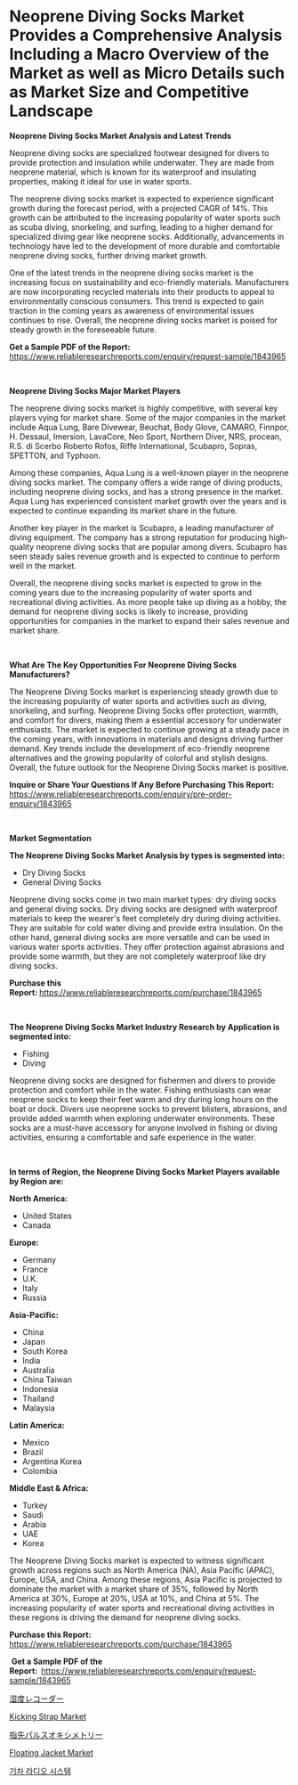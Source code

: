 <p><h1>Neoprene Diving Socks Market Provides a Comprehensive Analysis Including a Macro Overview of the Market as well as Micro Details such as Market Size and Competitive Landscape</h1></p><p><strong>Neoprene Diving Socks Market Analysis and Latest Trends</strong></p>
<p><p>Neoprene diving socks are specialized footwear designed for divers to provide protection and insulation while underwater. They are made from neoprene material, which is known for its waterproof and insulating properties, making it ideal for use in water sports.</p><p>The neoprene diving socks market is expected to experience significant growth during the forecast period, with a projected CAGR of 14%. This growth can be attributed to the increasing popularity of water sports such as scuba diving, snorkeling, and surfing, leading to a higher demand for specialized diving gear like neoprene socks. Additionally, advancements in technology have led to the development of more durable and comfortable neoprene diving socks, further driving market growth.</p><p>One of the latest trends in the neoprene diving socks market is the increasing focus on sustainability and eco-friendly materials. Manufacturers are now incorporating recycled materials into their products to appeal to environmentally conscious consumers. This trend is expected to gain traction in the coming years as awareness of environmental issues continues to rise. Overall, the neoprene diving socks market is poised for steady growth in the foreseeable future.</p></p>
<p><strong>Get a Sample PDF of the Report:&nbsp;</strong> <a href="https://www.reliableresearchreports.com/enquiry/request-sample/1843965">https://www.reliableresearchreports.com/enquiry/request-sample/1843965</a></p>
<p>&nbsp;</p>
<p><strong>Neoprene Diving Socks Major Market Players</strong></p>
<p><p>The neoprene diving socks market is highly competitive, with several key players vying for market share. Some of the major companies in the market include Aqua Lung, Bare Divewear, Beuchat, Body Glove, CAMARO, Finnpor, H. Dessaul, Imersion, LavaCore, Neo Sport, Northern Diver, NRS, procean, R.S. di Scerbo Roberto Rofos, Riffe International, Scubapro, Sopras, SPETTON, and Typhoon.</p><p>Among these companies, Aqua Lung is a well-known player in the neoprene diving socks market. The company offers a wide range of diving products, including neoprene diving socks, and has a strong presence in the market. Aqua Lung has experienced consistent market growth over the years and is expected to continue expanding its market share in the future.</p><p>Another key player in the market is Scubapro, a leading manufacturer of diving equipment. The company has a strong reputation for producing high-quality neoprene diving socks that are popular among divers. Scubapro has seen steady sales revenue growth and is expected to continue to perform well in the market.</p><p>Overall, the neoprene diving socks market is expected to grow in the coming years due to the increasing popularity of water sports and recreational diving activities. As more people take up diving as a hobby, the demand for neoprene diving socks is likely to increase, providing opportunities for companies in the market to expand their sales revenue and market share.</p></p>
<p>&nbsp;</p>
<p><strong>What Are The Key Opportunities For Neoprene Diving Socks Manufacturers?</strong></p>
<p><p>The Neoprene Diving Socks market is experiencing steady growth due to the increasing popularity of water sports and activities such as diving, snorkeling, and surfing. Neoprene Diving Socks offer protection, warmth, and comfort for divers, making them a essential accessory for underwater enthusiasts. The market is expected to continue growing at a steady pace in the coming years, with innovations in materials and designs driving further demand. Key trends include the development of eco-friendly neoprene alternatives and the growing popularity of colorful and stylish designs. Overall, the future outlook for the Neoprene Diving Socks market is positive.</p></p>
<p><strong>Inquire or Share Your Questions If Any Before Purchasing This Report:</strong> <a href="https://www.reliableresearchreports.com/enquiry/pre-order-enquiry/1843965">https://www.reliableresearchreports.com/enquiry/pre-order-enquiry/1843965</a></p>
<p>&nbsp;</p>
<p><strong>Market Segmentation</strong></p>
<p><strong>The Neoprene Diving Socks Market Analysis by types is segmented into:</strong></p>
<p><ul><li>Dry Diving Socks</li><li>General Diving Socks</li></ul></p>
<p><p>Neoprene diving socks come in two main market types: dry diving socks and general diving socks. Dry diving socks are designed with waterproof materials to keep the wearer's feet completely dry during diving activities. They are suitable for cold water diving and provide extra insulation. On the other hand, general diving socks are more versatile and can be used in various water sports activities. They offer protection against abrasions and provide some warmth, but they are not completely waterproof like dry diving socks.</p></p>
<p><strong>Purchase this Report:&nbsp;</strong><a href="https://www.reliableresearchreports.com/purchase/1843965">https://www.reliableresearchreports.com/purchase/1843965</a></p>
<p>&nbsp;</p>
<p><strong>The Neoprene Diving Socks Market Industry Research by Application is segmented into:</strong></p>
<p><ul><li>Fishing</li><li>Diving</li></ul></p>
<p><p>Neoprene diving socks are designed for fishermen and divers to provide protection and comfort while in the water. Fishing enthusiasts can wear neoprene socks to keep their feet warm and dry during long hours on the boat or dock. Divers use neoprene socks to prevent blisters, abrasions, and provide added warmth when exploring underwater environments. These socks are a must-have accessory for anyone involved in fishing or diving activities, ensuring a comfortable and safe experience in the water.</p></p>
<p>&nbsp;</p>
<p><strong>In terms of Region, the Neoprene Diving Socks Market Players available by Region are:</strong></p>
<p>
    <p> <strong> North America: </strong>
        <ul>
            <li>United States</li>
            <li>Canada</li>
        </ul>
        </p> 
    <p> <strong> Europe: </strong>
        <ul>
            <li>Germany</li>
            <li>France</li>
            <li>U.K.</li>
            <li>Italy</li>
            <li>Russia</li>
        </ul>
        </p> 
    <p> <strong> Asia-Pacific: </strong>
        <ul>
            <li>China</li>
            <li>Japan</li>
            <li>South Korea</li>
            <li>India</li>
            <li>Australia</li>
            <li>China Taiwan</li>
            <li>Indonesia</li>
            <li>Thailand</li>
            <li>Malaysia</li>
        </ul>
        </p> 
    <p> <strong> Latin America: </strong>
        <ul>
            <li>Mexico</li>
            <li>Brazil</li>
            <li>Argentina Korea</li>
            <li>Colombia</li>
        </ul>
        </p> 
    <p> <strong> Middle East & Africa: </strong>
        <ul>
            <li>Turkey</li>
            <li>Saudi</li>
            <li>Arabia</li>
            <li>UAE</li>
            <li>Korea</li>
        </ul>
    </p>
    </p>
<p><p>The Neoprene Diving Socks market is expected to witness significant growth across regions such as North America (NA), Asia Pacific (APAC), Europe, USA, and China. Among these regions, Asia Pacific is projected to dominate the market with a market share of 35%, followed by North America at 30%, Europe at 20%, USA at 10%, and China at 5%. The increasing popularity of water sports and recreational diving activities in these regions is driving the demand for neoprene diving socks.</p></p>
<p><strong>Purchase this Report: </strong><a href="https://www.reliableresearchreports.com/purchase/1843965">https://www.reliableresearchreports.com/purchase/1843965</a></p>
<p>&nbsp;<strong>Get a Sample PDF of the Report:&nbsp;&nbsp;</strong><a href="https://www.reliableresearchreports.com/enquiry/request-sample/1843965">https://www.reliableresearchreports.com/enquiry/request-sample/1843965</a></p>
<p><strong></strong></p>
<p><p><a href="https://medium.com/@craigurcottrte8/%E6%B9%BF%E5%BA%A6%E8%A8%98%E9%8C%B2%E5%99%A8%E3%81%AE%E5%B8%82%E5%A0%B4%E3%81%AF-%E5%B8%82%E5%A0%B4%E3%82%B7%E3%82%A7%E3%82%A2-%E3%82%B5%E3%82%A4%E3%82%BA-%E3%81%8A%E3%82%88%E3%81%B32031%E5%B9%B4%E3%81%BE%E3%81%A7%E3%81%AE%E4%BA%88%E6%B8%AC%E3%81%AB%E7%84%A6%E7%82%B9%E3%82%92%E5%BD%93%E3%81%A6%E3%81%A6%E3%81%84%E3%81%BE%E3%81%99-2a548f4828a9">湿度レコーダー</a></p><p><a href="https://github.com/redneck06/Market-Research-Report-List-2/blob/main/kicking-strap-market.md">Kicking Strap Market</a></p><p><a href="https://medium.com/@johneahan44556754/%E6%8C%87%E5%85%88%E3%83%91%E3%83%AB%E3%82%B9%E3%82%AA%E3%82%AD%E3%82%B7%E3%83%A1%E3%83%88%E3%83%AA%E5%B8%82%E5%A0%B4%E3%81%AE%E8%A6%8B%E9%80%9A%E3%81%97-%E5%B8%82%E5%A0%B4%E5%8B%95%E5%90%91-%E6%88%90%E9%95%B7-2024%E5%B9%B4%E3%81%8B%E3%82%892031%E5%B9%B4%E3%81%BE%E3%81%A7%E3%81%AE%E4%BA%88%E6%B8%AC-4e10a5a999d5">指先パルスオキシメトリー</a></p><p><a href="https://github.com/nicoletavirag/Market-Research-Report-List-2/blob/main/floating-jacket-market.md">Floating Jacket Market</a></p><p><a href="https://medium.com/@ethawolf/%EC%97%B4%EC%B0%A8-%EB%9D%BC%EB%94%94%EC%98%A4-%EC%8B%9C%EC%8A%A4%ED%85%9C-%EC%8B%9C%EC%9E%A5-%EC%A0%84%EB%A7%9D-%EC%82%B0%EC%97%85-%EA%B0%9C%EC%9A%94-%EB%B0%8F-%EC%A0%84%EB%A7%9D-2024%EB%85%84%EB%B6%80%ED%84%B0-2031%EB%85%84%EA%B9%8C%EC%A7%80-3f6509f47d33">기차 라디오 시스템</a></p></p>